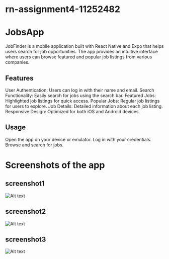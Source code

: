 # rn-assignment4-11252482

# JobsApp
JobFinder is a mobile application built with React Native and Expo that helps users search for job opportunities. The app provides an intuitive interface where users can browse featured and popular job listings from various companies.

## Features
User Authentication: Users can log in with their name and email.
Search Functionality: Easily search for jobs using the search bar.
Featured Jobs: Highlighted job listings for quick access.
Popular Jobs: Regular job listings for users to explore.
Job Details: Detailed information about each job listing.
Responsive Design: Optimized for both iOS and Android devices.

## Usage
Open the app on your device or emulator.
Log in with your credentials.
Browse and search for jobs.

# Screenshots of the app

## screenshot1
![Alt text](assets/screenshots/screenshot1.png)

## screenshot2
![Alt text](assets/screenshots/screenshot2.png)

## screenshot3
![Alt text](assets/screenshots/screenshot3.png)



